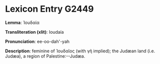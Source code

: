 # Lexicon Entry G2449

**Lemma**: Ἰουδαία

**Transliteration (xlit)**: Ioudaía

**Pronunciation**: ee-oo-dah'-yah

**Description**:
feminine of Ἰουδαῖος (with γῆ implied); the Judæan land (i.e. Judæa), a region of Palestine:--Judæa.
